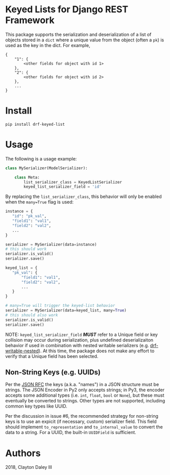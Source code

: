 # Keyed Lists for Django REST Framework

This package supports the serialization and deserialization of a list of objects stored in a `dict` where a unique
value from the object (often a `pk`) is used as the key in the dict.  For example,


```
{
    "1": {
        <other fields for object with id 1> 
    },
    "2": {
        <other fields for object with id 2>
    },
    ...
}
```

# Install

```
pip install drf-keyed-list
```

# Usage

The following is a usage example:

```python
class MySerializer(ModelSerializer):

    class Meta:
        list_serializer_class = KeyedListSerializer
        keyed_list_serializer_field = 'id'
```

By replacing the `list_serializer_class`, this behavior will only be enabled when the `many=True` flag is used:

```python
instance = {
   "id": "pk_val",
   "field1": "val1",
   "field2": "val2",
   ...
}

serializer = MySerializer(data=instance)
# this should work
serializer.is_valid()
serializer.save()

keyed_list = {
   "pk_val": {
       "field1": "val1",
       "field2": "val2",
       ...
   }
}

# many=True will trigger the keyed-list behavior
serializer = MySerializer(data=keyed_list, many=True)
# this should also work
serializer.is_valid()
serializer.save()
```

NOTE: `keyed_list_serializer_field` ***MUST*** refer to a Unique field or key collision may occur during serialization,
plus undefined deserializaiton behavior if used in combination with nested writable serializers (e.g.
[drf-writable-nested](https://github.com/beda-software/drf-writable-nested)).  At this time, the package does not
make any effort to verify that a Unique field has been selected.

## Non-String Keys (e.g. UUIDs)

Per the [JSON RFC](https://tools.ietf.org/html/rfc7159.html#section-4) the keys (a.k.a. "names") in a JSON structure 
must be strings.  The JSON Encoder in Py2 only accepts strings; in Py3, the encoder accepts some additional types (i.e. 
`int`, `float`, `bool` or `None`), but these must eventually be converted to strings.  Other types are not supported,
including common key types like UUID.

Per the discussion in issue #6, the recommended strategy for non-string keys is to use an expicit (if necessary, custom)
serializer field.  This field should implement `to_representation` and `to_internal_value` to convert the data to a 
string. For a UUID, the built-in `UUIDField` is sufficient.

Authors
=======
2018, Clayton Daley III
